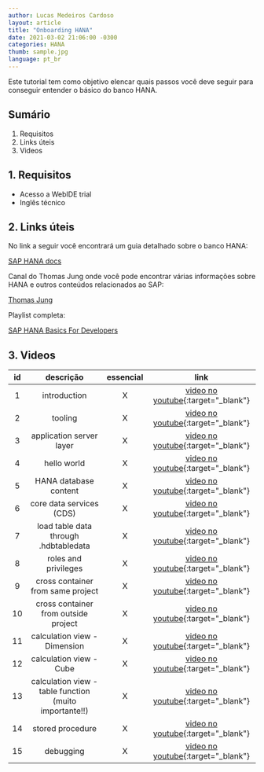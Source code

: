 ```yaml
---
author: Lucas Medeiros Cardoso
layout: article
title: "Onboarding HANA"
date: 2021-03-02 21:06:00 -0300 
categories: HANA
thumb: sample.jpg
language: pt_br
---
```


Este tutorial tem como objetivo elencar quais passos você deve seguir para conseguir entender o básico do banco HANA.

## Sumário

1. Requisitos
2. Links úteis
3. Videos

## 1. Requisitos

- Acesso a WebIDE trial
- Inglês técnico

## 2. Links úteis

No link a seguir você encontrará um guia detalhado sobre o banco HANA:

[SAP HANA docs](https://help.sap.com/viewer/6b94445c94ae495c83a19646e7c3fd56/2.0.03/en-US/330e5550b09d4f0f8b6cceb14a64cd22.html)

Canal do Thomas Jung onde você pode encontrar várias informações sobre HANA e outros conteúdos relacionados ao SAP:

[Thomas Jung](https://www.youtube.com/channel/UCVLSTvSR7UAd87o_0qoIR4Q)

Playlist completa:

[SAP HANA Basics For Developers](https://www.youtube.com/watch?v=eGOxt_acA7o&list=PLoc6uc3ML1JR38-V46qhmGIKG07nXwO6X)

## 3. Videos

| id | descrição | essencial | link |
|:---:|:---:|:---:|:---:|
| 1 | introduction | X | [video no youtube](https://www.youtube.com/watch?v=eGOxt_acA7o){:target="_blank"} |
| 2 | tooling | X | [video no youtube](https://www.youtube.com/watch?v=2_P6jcbFzeo){:target="_blank"} |
| 3 | application server layer | X | [video no youtube](https://www.youtube.com/watch?v=ZNfappDalwk){:target="_blank"} |
| 4 | hello world | X | [video no youtube](https://www.youtube.com/watch?v=n3UGoUwVSHE){:target="_blank"} |
| 5 | HANA database content | X | [video no youtube](https://www.youtube.com/watch?v=BsuMwGo9rNk){:target="_blank"} |
| 6 | core data services (CDS) | X | [video no youtube](https://www.youtube.com/watch?v=O0qSsbnx3u8){:target="_blank"} |
| 7 | load table data through .hdbtabledata | X | [video no youtube](https://www.youtube.com/watch?v=Df6RDdOaoHw){:target="_blank"} |
| 8 | roles and privileges | X | [video no youtube](https://www.youtube.com/watch?v=yuPBSwBlFfo){:target="_blank"} |
| 9 | cross container from same project | X | [video no youtube](https://www.youtube.com/watch?v=gYBBqK9Wa88){:target="_blank"} |
| 10 | cross container from outside project | X | [video no youtube](https://www.youtube.com/watch?v=5qyxo_L9c2c){:target="_blank"} |
| 11 | calculation view - Dimension | X | [video no youtube](https://www.youtube.com/watch?v=HEiyR7clkrQ){:target="_blank"} |
| 12 | calculation view - Cube | X | [video no youtube](https://www.youtube.com/watch?v=aAkkyczPdPg){:target="_blank"} |
| 13 | calculation view - table function (muito importante!!) | X | [video no youtube](https://www.youtube.com/watch?v=yfnENJTi2NU){:target="_blank"} |
| 14 | stored procedure | X | [video no youtube](https://www.youtube.com/watch?v=swrSqsjVF5k){:target="_blank"} |
| 15 | debugging | X | [video no youtube](https://www.youtube.com/watch?v=r88t6PugH_Y){:target="_blank"} |
